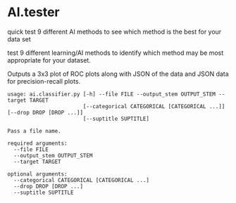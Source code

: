 # AI.tester
quick test 9 different AI methods to see which method is the best for your data set

test 9 different learning/AI methods to identify which method may be most appropriate for your dataset.

Outputs a 3x3 plot of ROC plots along with JSON of the data and JSON data for precision-recall plots.
```
usage: ai.classifier.py [-h] --file FILE --output_stem OUTPUT_STEM --target TARGET
                        [--categorical CATEGORICAL [CATEGORICAL ...]] [--drop DROP [DROP ...]]
                        [--suptitle SUPTITLE]

Pass a file name.

required arguments:
  --file FILE
  --output_stem OUTPUT_STEM
  --target TARGET

optional arguments:
  --categorical CATEGORICAL [CATEGORICAL ...]
  --drop DROP [DROP ...]
  --suptitle SUPTITLE
```
